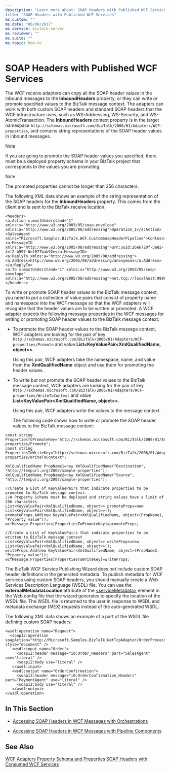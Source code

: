 ```yaml
---
description: "Learn more about: SOAP Headers with Published WCF Services"
title: "SOAP Headers with Published WCF Services"
ms.custom: ""
ms.date: "06/08/2017"
ms.service: biztalk-server
ms.reviewer: ""
ms.suite: ""
ms.topic: how-to
---
```

# SOAP Headers with Published WCF Services
The WCF receive adapters can copy all the SOAP header values in the inbound messages to the **InboundHeaders** property, or they can write or promote specified values to the BizTalk message context. The adapters can work with both custom SOAP headers and standard SOAP headers that the WCF infrastructure uses, such as WS-Addressing, WS-Security, and WS-AtomicTransaction. The **InboundHeaders** context property is in the target namespace `http://schemas.microsoft.com/BizTalk/2006/01/Adapters/WCF-properties`, and contains string representations of the SOAP header values in inbound messages.

> [!NOTE]
>  If you are going to promote the SOAP header values you specified, there must be a deployed property schema in your BizTalk project that corresponds to the values you are promoting.

> [!NOTE]
>  The promoted properties cannot be longer than 256 characters.

 The following XML data shows an example of the string representation of the SOAP headers for the **InboundHeaders** property. This comes from the client and is sent to the BizTalk receive location.

```
<headers>
<a:Action s:mustUnderstand="1" xmlns:s="http://www.w3.org/2003/05/soap-envelope" xmlns:a="http://www.w3.org/2005/08/addressing">Operation_1</a:Action>
<SalesAgent xmlns="Microsoft.Samples.BizTalk.WCF.CustomSoapHeaderPipeline">Contoso</SalesAgent>
<a:MessageID xmlns:a="http://www.w3.org/2005/08/addressing">urn:uuid:26e6720f-5a82-4ef2-b597-6ef077bab92e</a:MessageID>
<a:ReplyTo xmlns:a="http://www.w3.org/2005/08/addressing"><a:Address>http://www.w3.org/2005/08/addressing/anonymous</a:Address></a:ReplyTo>
<a:To s:mustUnderstand="1" xmlns:s="http://www.w3.org/2003/05/soap-envelope" xmlns:a="http://www.w3.org/2005/08/addressing">net.tcp://localhost:9990/NetTcpOrderProcess</a:To>
</headers>
```

 To write or promote SOAP header values to the BizTalk message context, you need to put a collection of value pairs that consist of property name and namespace into the WCF message so that the WCF adapters will recognize that the header values are to be written or promoted. A WCF adapter expects the following message properties in the WCF messages for writing or promoting SOAP header values to the BizTalk message context:

- To promote the SOAP header values to the BizTalk message context, WCF adapters are looking for the pair of key `http://schemas.microsoft.com/BizTalk/2006/01/Adapters/WCF-properties/Promote` and value **List\<KeyValuePair\<XmlQualifiedName, object\>\>**.

   Using this pair, WCF adapters take the namespace, name, and value from the **XmlQualifiedName** object and use them for promoting the header values.

- To write but not promote the SOAP header values to the BizTalk message context, WCF adapters are looking for the pair of key `http://schemas.microsoft.com/BizTalk/2006/01/Adapters/WCF-properties/WriteToContext` and value **List\<KeyValuePair\<XmlQualifiedName, object\>\>**.

   Using this pair, WCF adapters write the values to the message context.

  The following code shows how to write or promote the SOAP header values to the BizTalk message context:

```
const string PropertiesToPromoteKey="http://schemas.microsoft.com/BizTalk/2006/01/Adapters/WCF-properties/Promote";
const string PropertiesToWriteKey="http://schemas.microsoft.com/BizTalk/2006/01/Adapters/WCF-properties/WriteToContext";

XmlQualifiedName PropName1=new XmlQualifiedName("Destination", "http://tempuri.org/2007/sample-properties");
XmlQualifiedName PropName2=new XmlQualifiedName("Source", "http://tempuri.org/2007/sample-properties");

//Create a List of KeyValuePairs that indicate properties to be promoted to BizTalk message context.
//A Property Schema must be deployed and string values have a limit of 256 characters
List<KeyValuePair<XmlQualifiedName, object>> promoteProps=new List<KeyValuePair<XmlQualifiedName, object>>();
promoteProps.Add(new KeyValuePair<XmlQualifiedName, object>(PropName1, "Property value"));
wcfMessage.Properties[PropertiesToPromoteKey]=promoteProps;

//Create a List of KeyValuePairs that indicate properties to be written to BizTalk message context
List<KeyValuePair<XmlQualifiedName, object>> writeProps=new List<KeyValuePair<XmlQualifiedName, object>>();
writeProps.Add(new KeyValuePair<XmlQualifiedName, object>(PropName2, "Property value"));
wcfMessage.Properties[PropertiesToWriteKey]=writeProps;
```

 The BizTalk WCF Service Publishing Wizard does not include custom SOAP header definitions in the generated metadata. To publish metadata for WCF services using custom SOAP headers, you should manually create a Web Services Description Language (WSDL) file. You can use the **externalMetadataLocation** attribute of the [\<serviceMetadata\>](/dotnet/framework/configure-apps/file-schema/wcf/servicemetadata) element in the Web.config file that the wizard generates to specify the location of the WSDL file. The WSDL file is returned to the user in response to WSDL and metadata exchange (MEX) requests instead of the auto-generated WSDL.

 The following XML data shows an example of a part of the WSDL file defining custom SOAP headers:

```
<wsdl:operation name="Request">
  <soap12:operation soapAction="http://Microsoft.Samples.BizTalk.NetTcpAdapter/OrderProcess/IOrderProcess/Request" style="document" />
   <wsdl:input name="Order">
     <soap12:header message="i0:Order_Headers" part="SalesAgent" use="literal" />
     <soap12:body use="literal" />
   </wsdl:input>
   <wsdl:output name="OrderConfirmation">
     <soap12:header message="i0:OrderConfirmation_Headers" part="PaymentAgent" use="literal" />
     <soap12:body use="literal" />
   </wsdl:output>
</wsdl:operation>
```

## In This Section

-   [Accessing SOAP Headers in WCF Messages with Orchestrations](../core/accessing-soap-headers-in-wcf-messages-with-orchestrations.md)

-   [Accessing SOAP Headers in WCF Messages with Pipeline Components](../core/accessing-soap-headers-in-wcf-messages-with-pipeline-components.md)

## See Also
 [WCF Adapters Property Schema and Properties](../core/wcf-adapters-property-schema-and-properties.md)
 [SOAP Headers with Consumed WCF Services](../core/soap-headers-with-consumed-wcf-services.md)
